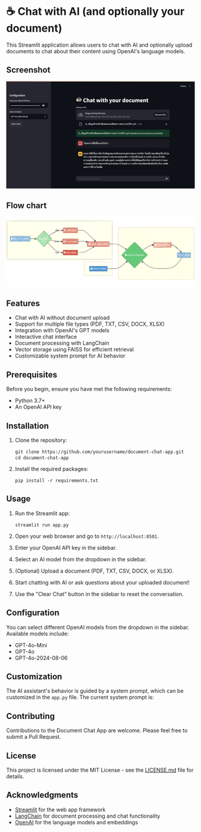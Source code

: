 # ☕️ Chat with AI (and optionally your document)

This Streamlit application allows users to chat with AI and optionally upload documents to chat about their content using OpenAI's language models.

## Screenshot
![Screenshot](Screenshot.jpeg)


## Flow chart
![Flow](Flow.png)

## Features

- Chat with AI without document upload
- Support for multiple file types (PDF, TXT, CSV, DOCX, XLSX)
- Integration with OpenAI's GPT models
- Interactive chat interface
- Document processing with LangChain
- Vector storage using FAISS for efficient retrieval
- Customizable system prompt for AI behavior

## Prerequisites

Before you begin, ensure you have met the following requirements:

- Python 3.7+
- An OpenAI API key

## Installation

1. Clone the repository:
   ```
   git clone https://github.com/yourusername/document-chat-app.git
   cd document-chat-app
   ```

2. Install the required packages:
   ```
   pip install -r requirements.txt
   ```

## Usage

1. Run the Streamlit app:
   ```
   streamlit run app.py
   ```

2. Open your web browser and go to `http://localhost:8501`.

3. Enter your OpenAI API key in the sidebar.

4. Select an AI model from the dropdown in the sidebar.

5. (Optional) Upload a document (PDF, TXT, CSV, DOCX, or XLSX).

6. Start chatting with AI or ask questions about your uploaded document!

7. Use the "Clear Chat" button in the sidebar to reset the conversation.

## Configuration

You can select different OpenAI models from the dropdown in the sidebar. Available models include:

- GPT-4o-Mini
- GPT-4o
- GPT-4o-2024-08-06

## Customization

The AI assistant's behavior is guided by a system prompt, which can be customized in the `app.py` file. The current system prompt is:

## Contributing

Contributions to the Document Chat App are welcome. Please feel free to submit a Pull Request.

## License

This project is licensed under the MIT License - see the [LICENSE.md](LICENSE.md) file for details.

## Acknowledgments

- [Streamlit](https://streamlit.io/) for the web app framework
- [LangChain](https://python.langchain.com/) for document processing and chat functionality
- [OpenAI](https://openai.com/) for the language models and embeddings

